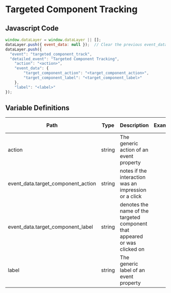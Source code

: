 # Targeted Component Tracking

### 

## Javascript Code
```js
window.dataLayer = window.dataLayer || [];
dataLayer.push({ event_data: null });  // Clear the previous event_data object.
dataLayer.push({
  "event": "targeted_component_track",
  "detailed_event": "Targeted Component Tracking",
    "action": "<action>",
    "event_data": {
        "target_component_action": "<target_component_action>",
        "target_component_label": "<target_component_label>"
    },
    "label": "<label>"
});
```

## Variable Definitions

|Path|Type|Description|Example|Pattern|Min Length|Max Length|Minimum|Maximum|Multiple Of|
| --- | --- | --- | --- | --- | --- | --- | --- | --- | --- |
|action|string|The generic action of an event property||||||||
|event_data.target_component_action|string|notes if the interaction was an impression or a click||||||||
|event_data.target_component_label|string|denotes the name of the targeted component that appeared or was clicked on||||||||
|label|string|The generic label of an event property||||||||




